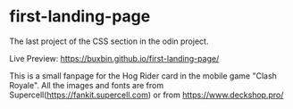 # first-landing-page

The last project of the CSS section in the odin project.

Live Preview: https://buxbin.github.io/first-landing-page/

This is a small fanpage for the Hog Rider card in the mobile game "Clash Royale".
All the images and fonts are from Supercell(https://fankit.supercell.com) or from https://www.deckshop.pro/
